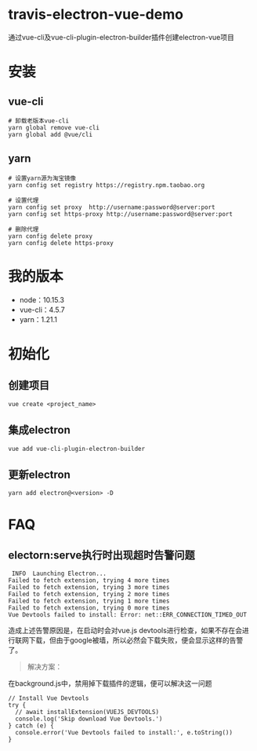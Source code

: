 # travis-electron-vue-demo

通过vue-cli及vue-cli-plugin-electron-builder插件创建electron-vue项目


# 安装

## vue-cli

```
# 卸载老版本vue-cli
yarn global remove vue-cli
yarn global add @vue/cli
```
## yarn
```
# 设置yarn源为淘宝镜像
yarn config set registry https://registry.npm.taobao.org

# 设置代理
yarn config set proxy  http://username:password@server:port
yarn config set https-proxy http://username:password@server:port

# 删除代理
yarn config delete proxy
yarn config delete https-proxy
```


# 我的版本
- node：10.15.3
- vue-cli：4.5.7
- yarn：1.21.1

# 初始化

## 创建项目

```
vue create <project_name>
```

## 集成electron

```
vue add vue-cli-plugin-electron-builder
```

## 更新electron

```
yarn add electron@<version> -D
```

# FAQ

## electorn:serve执行时出现超时告警问题

```
 INFO  Launching Electron...
Failed to fetch extension, trying 4 more times
Failed to fetch extension, trying 3 more times
Failed to fetch extension, trying 2 more times
Failed to fetch extension, trying 1 more times
Failed to fetch extension, trying 0 more times
Vue Devtools failed to install: Error: net::ERR_CONNECTION_TIMED_OUT
```
造成上述告警原因是，在启动时会对vue.js devtools进行检查，如果不存在会进行联网下载，但由于google被墙，所以必然会下载失败，便会显示这样的告警了。

> 解决方案：

在background.js中，禁用掉下载插件的逻辑，便可以解决这一问题

```
// Install Vue Devtools
try {
  // await installExtension(VUEJS_DEVTOOLS)
  console.log('Skip download Vue Devtools.')
} catch (e) {
  console.error('Vue Devtools failed to install:', e.toString())
}
```